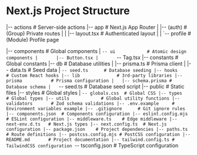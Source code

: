# Next.js Project Structure

|-- actions # Server-side actions
|-- app # Next.js App Router
| |-- (auth) # (Group) Private routes
| | |-- layout.tsx # Authenticated layout
| | `-- profile # (Module) Profile page

|-- components # Global components
| `-- ui            # Atomic design components
|       |-- Button.tsx
|       `-- Tag.tsx
|-- constants # Global constants
|-- db # Database utilities
| |-- prisma.ts # Prisma client
| |-- data.ts # Seed data
| `-- seed.ts      # Database seeding
|-- hooks            # Custom React hooks
|-- lib              # 3rd-party libraries
|-- prisma           # Prisma configuration
|   |-- schema.prisma # Database schema
|   `-- seed.ts # Database seed script
|-- public # Static files
|-- styles # Global styles
| `-- globals.css  # Global CSS
|-- types            # Global types
|-- utils            # Global utility functions
|-- validators       # Zod schema validations
|-- .env.example     # Environment variables example
|-- .gitignore      # Git ignore rules
|-- components.json  # Components configuration
|-- eslint.config.mjs # ESLint configuration
|-- middleware.ts    # Edge middleware
|-- next-env.d.ts   # Next.js types
|-- next.config.ts  # Next.js configuration
|-- package.json    # Project dependencies
|-- paths.ts        # Route definitions
|-- postcss.config.mjs # PostCSS configuration
|-- README.md       # Project documentation
|-- tailwind.config.ts # TailwindCSS configuration
`-- tsconfig.json # TypeScript configuration
